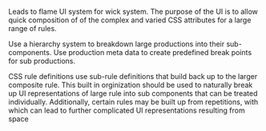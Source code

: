 Leads to flame UI system for wick system. The purpose of the UI is to allow quick composition of of the complex and varied CSS attributes for
a large range of rules.

Use a hierarchy system to breakdown large productions into their sub-components. Use production meta data to create predefined break points for sub productions.

CSS rule definitions use sub-rule definitions that build back up to the larger composite rule. This built in orginization should be used to naturally break up UI representations of large rule into sub components that can be treated individually. Additionally, certain rules may be built up from repetitions, with which can lead to further complicated UI representations resulting from space
